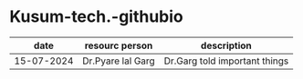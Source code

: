 # Kusum-tech.-githubio
| date | resourc person| description|
| ----------- | ----------- |--------|
| 15-07-2024 | Dr.Pyare lal Garg|Dr.Garg told important things ||
